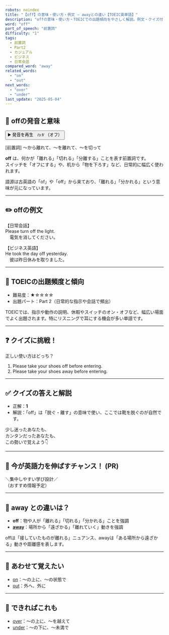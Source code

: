```yaml
---
robots: noindex
title: "【off】の意味・使い方・例文 ― awayとの違い【TOEIC英単語】"
description: "offの意味・使い方・TOEICでの出題傾向をやさしく解説。例文・クイズ付きでawayとの違いもわかりやすく学べます。"
word: "off"
part_of_speech: "前置詞"
difficulty: "1"
tags:
  - 前置詞
  - Part2
  - カジュアル
  - ビジネス
  - 日常会話
compared_word: "away"
related_words:
  - "on"
  - "out"
next_words:
  - "over"
  - "under"
last_update: "2025-05-04"
---
```


## 🔰 offの発音と意味

<button class="play-audio" onclick="playTTS('off')">
  <span class="play-audio-main">
    ▶️ 発音を再生　/ɔːf/
  </span>
  <span class="play-audio-sub">
    （オフ）
  </span>
</button>

[前置詞] ～から離れて、～を離れて、～を切って

**off** は、何かが「離れる」「切れる」「分離する」ことを表す前置詞です。  
スイッチを「オフにする」や、机から「物を下ろす」など、日常的に幅広く使われます。

語源は古英語の「of」や「off」から来ており、「離れる」「分かれる」という意味が元になっています。

---

## ✏️ offの例文

【日常会話】  
Please turn off the light.  
　電気を消してください。

【ビジネス英語】  
He took the day off yesterday.  
　彼は昨日休みを取りました。

---

## 🎯 TOEICの出題頻度と傾向

- 難易度：★☆☆☆☆
- 出題パート：Part 2（日常的な指示や会話で頻出）

TOEICでは、指示や動作の説明、休暇やスイッチのオン・オフなど、幅広い場面でよく出題されます。特にリスニングで耳にする機会が多い単語です。

---

## ❓ クイズに挑戦！

正しい使い方はどっち？

1. Please take your shoes off before entering.  
2. Please take your shoes away before entering.

---

## ✅ クイズの答えと解説

- 正解：**1**
- 解説：「off」は「脱ぐ・離す」の意味で使い、ここでは靴を脱ぐのが自然です。

少し迷ったあなたも、  
カンタンだったあなたも、  
この勢いで覚えよう👇️

---

## 🚀 今が英語力を伸ばすチャンス！ (PR)

<div class="info-center">
＼集中しやすい学び設計／<br>  
（おすすめ情報予定）
</div>

---

## 🤔  away との違いは？

- **off**：物や人が「離れる」「切れる」「分かれる」ことを強調
- **[away](/away)**：場所から「遠ざかる」「離れていく」動きを強調

offは「接していたものが離れる」ニュアンス、awayは「ある場所から遠ざかる」動きや距離感を表します。

---

## 🧩 あわせて覚えたい

- [on](/on)：～の上に、～の状態で
- [out](/out)：外へ、外に

---

## 📖 できればこれも

- [over](/over)：～の上に、～を越えて
- [under](/under)：～の下に、～未満で

<!-- cvid: aid02_bid38 -->
